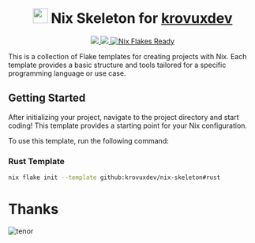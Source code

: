<div align="center">
<h1 align="center">
  <img src="https://github.com/krovuxdev/nix-skeleton/assets/62192487/01aa0057-da80-4e11-8724-b3da458bcc79" width="30"> Nix Skeleton for <a href="https://github.com/krovuxdev">krovuxdev</a>
</h1>
  <p>
    <a href="https://github.com/krovuxdev/nix-skeleton/stargazers">
        <img src="https://img.shields.io/github/stars/krovuxdev/nix-skeleton?style=for-the-badge&labelColor=212A3E&color=15181a">
    </a>
    <a href="https://github.com/krovuxdev/dotfiles/-/commits/nixos">
      <img src="https://img.shields.io/github/commit-activity/t/krovuxdev/nix-skeleton?style=for-the-badge&labelColor=212A3E&color=15181a">
    </a>
    <a href="https://nixos.wiki/wiki/Flakes" target="_blank">
      <img alt="Nix Flakes Ready" src="https://img.shields.io/static/v1?logo=nixos&logoColor=d8dee9&label=Nix%20Flakes&labelColor=212A3E&message=Ready&color=15181a&style=for-the-badge">
    </a>
  </p>
</div>

This is a collection of Flake templates for creating projects with Nix. Each template provides a basic structure and tools tailored for a specific programming language or use case.

## Getting Started
After initializing your project, navigate to the project directory and start coding! This template provides a starting point for your Nix configuration.

To use this template, run the following command:
### Rust Template
```bash
nix flake init --template github:krovuxdev/nix-skeleton#rust
```

# Thanks
![tenor](https://github.com/krovuxdev/nix-skeleton/assets/62192487/d84578e1-6560-473a-b0c3-458a54d8afe5)
